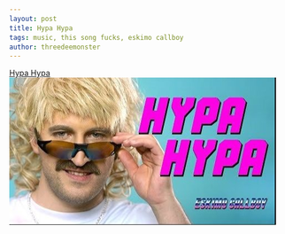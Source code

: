 ```yaml
---
layout: post
title: Hypa Hypa
tags: music, this song fucks, eskimo callboy
author: threedeemonster
---
```


[Hypa Hypa](https://youtu.be/75Mw8r5gW8E)
![Image](./assets/hypa-hypa.jpeg)


